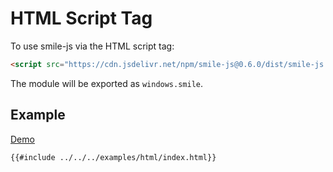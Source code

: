 # HTML Script Tag

To use smile-js via the HTML script tag:

```html
<script src="https://cdn.jsdelivr.net/npm/smile-js@0.6.0/dist/smile-js.iife.js"></script>
```

The module will be exported as `windows.smile`.

## Example

[Demo](./examples/html/index.html)

```html
{{#include ../../../examples/html/index.html}}
```
